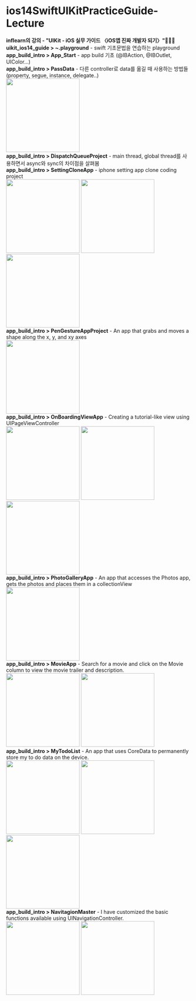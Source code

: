 # ios14SwiftUIKitPracticeGuide-Lecture
<!DOCTYPE html>
<html lang="ko">
<head>
    <meta charset="UTF-8">
    <meta http-equiv="X-UA-Compatible" content="IE=edge">
    <meta name="viewport" content="width=device-width, initial-scale=1.0">
</head>
<body>
    <div class="content">
        <b>inflearn의 강의 - "UIKit - iOS 실무 가이드 〈iOS앱 진짜 개발자 되기〉"👩‍💻📱</b><br/>
        <b>uikit_ios14_guide > ~.playground</b> - swift 기초문법을 연습하는 playground<br/>
        <b>app_build_intro > App_Start</b> - app build 기초 (@IBAction, @IBOutlet, UIColor...)<br/>
        <b>app_build_intro > PassData</b> - 다른 controller로 data를 옮길 때 사용하는 방법들 (property, segue, instance, delegate..)<br/>
        <img src = "https://user-images.githubusercontent.com/60338309/151661525-ac969feb-63a3-49b6-a6b9-cc5ebe0134c5.png" width="200"/><br/>
        <b>app_build_intro > DispatchQueueProject</b> - main thread, global thread를 사용하면서 async와 sync의 차이점을 살펴봄<br/>
        <b>app_build_intro > SettingCloneApp</b> - iphone setting app clone coding project<br/>
        <img src = "https://user-images.githubusercontent.com/60338309/151661342-24215c02-7738-45ef-9f2f-97cad70cee78.png" width="200"/>
        <img src = "https://user-images.githubusercontent.com/60338309/151661383-33b66820-a7a7-4b29-902c-97cd99cb5bb2.png" width="200"/>
        <img src = "https://user-images.githubusercontent.com/60338309/151661394-c37d3785-f25f-4dbd-b869-9bac1729efde.png" width="200"/><br/>
        <b>app_build_intro > PenGestureAppProject</b> - An app that grabs and moves a shape along the x, y, and xy axes<br/>
         <img src = "https://user-images.githubusercontent.com/60338309/151703084-6e353f35-38d5-46a5-b7ec-2b3c48aa4f73.png" width="200"/><br/>
        <b>app_build_intro > OnBoardingViewApp</b> - Creating a tutorial-like view using UIPageViewController<br/>
        <img src = "https://user-images.githubusercontent.com/60338309/152093451-355e6ee5-1d8b-47dc-9b1c-998ceb2bb7f9.png" width="200"/>
        <img src = "https://user-images.githubusercontent.com/60338309/152094665-e2f93d2b-0999-4fd5-bd68-f6d62161f0a6.png" width="200"/>
        <img src = "https://user-images.githubusercontent.com/60338309/152094697-9fa97482-8997-404c-8a9a-8402a36d9275.png" width="200"/><br/>
        <b>app_build_intro > PhotoGalleryApp</b> - An app that accesses the Photos app, gets the photos and places them in a collectionView<br/>
         <img src = "https://user-images.githubusercontent.com/60338309/153755138-4e386ea9-8b36-4a31-83a4-e2316ee2f040.png" width="200"/><br/>
        <b>app_build_intro > MovieApp</b> - Search for a movie and click on the Movie column to view the movie trailer and description.<br/>
         <img src = "https://user-images.githubusercontent.com/60338309/156001590-56a77cb5-8701-4198-b3d9-66420116ba8c.png" width="200"/>
        <img src = "https://user-images.githubusercontent.com/60338309/156001468-bfc0fc99-84d0-4849-ad3a-b2111702cd61.png" width="200"/><br/>
        <b>app_build_intro > MyTodoList</b> - An app that uses CoreData to permanently store my to do data on the device.<br/>
        <img src = "https://user-images.githubusercontent.com/60338309/160268353-bde20fc7-1028-4f63-ac41-17043d4d1ea0.png" width="200"/>
        <img src = "https://user-images.githubusercontent.com/60338309/160268361-abb523ca-ba57-4cda-9d4a-26b2427b4e66.png" width="200"/>
        <img src = "https://user-images.githubusercontent.com/60338309/160268364-912977be-0866-4fd4-97c4-fab0bd0ffbb2.png" width="200"/><br/>
        <b>app_build_intro > NavitagionMaster</b> - I have customized the basic functions available using UINavigationController.<br/>
        <img src = "https://user-images.githubusercontent.com/60338309/170856749-75e20319-2749-4a3c-978a-f2ebf8c11bd7.png" width="200"/>
        <img src = "https://user-images.githubusercontent.com/60338309/170856777-edd7e1ab-3038-4148-bc36-8d1145acbb5b.png" width="200"/><br/>
    </div>
</body>

</html>
